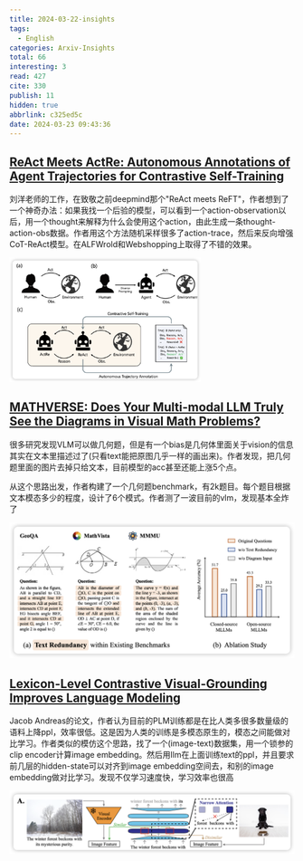 ```yaml
---
title: 2024-03-22-insights
tags:
  - English
categories: Arxiv-Insights
total: 66
interesting: 3
read: 427
cite: 330
publish: 11
hidden: true
abbrlink: c325ed5c
date: 2024-03-23 09:43:36
---
```


## [ReAct Meets ActRe: Autonomous Annotations of Agent Trajectories for Contrastive Self-Training](https://arxiv.org/pdf/2403.14589.pdf)

刘洋老师的工作，在致敬之前deepmind那个"ReAct meets ReFT"，作者想到了一个神奇办法：如果我找一个后验的模型，可以看到一个action-observation以后，用一个thought来解释为什么会使用这个action，由此生成一条thought-action-obs数据。作者用这个方法随机采样很多了action-trace，然后来反向增强CoT-ReAct模型。在ALFWrold和Webshopping上取得了不错的效果。

<img src="../../files/images/arxiv-insights/2024-03-18-03-22/actre.png" style="zoom:33%;"   >



## [MATHVERSE: Does Your Multi-modal LLM Truly See the Diagrams in Visual Math Problems?](https://arxiv.org/pdf/2403.14624.pdf)

很多研究发现VLM可以做几何题，但是有一个bias是几何体里面关于vision的信息其实在文本里描述过了(只看text能把原图几乎一样的画出来)。作者发现，把几何题里面的图片去掉只给文本，目前模型的acc甚至还能上涨5个点。

从这个思路出发，作者构建了一个几何题benchmark，有2k题目。每个题目根据文本模态多少的程度，设计了6个模式。作者测了一波目前的vlm，发现基本全炸了

<img src="../../files/images/arxiv-insights/2024-03-18-03-22/mathverse.png"  >





## [Lexicon-Level Contrastive Visual-Grounding Improves Language Modeling](https://arxiv.org/pdf/2403.14551.pdf)

Jacob Andreas的论文，作者认为目前的PLM训练都是在比人类多很多数量级的语料上降ppl，效率很低。这是因为人类的训练是多模态原生的，模态之间能做对比学习。作者类似的模仿这个思路，找了一个(image-text)数据集，用一个锁参的clip encoder计算image embedding。然后用llm在上面训练text的ppl，并且要求前几层的hidden-state可以对齐到image embedding空间去，和别的image embedding做对比学习。发现不仅学习速度快，学习效率也很高

<img src="../../files/images/arxiv-insights/2024-03-18-03-22/lexicon.png"  >
